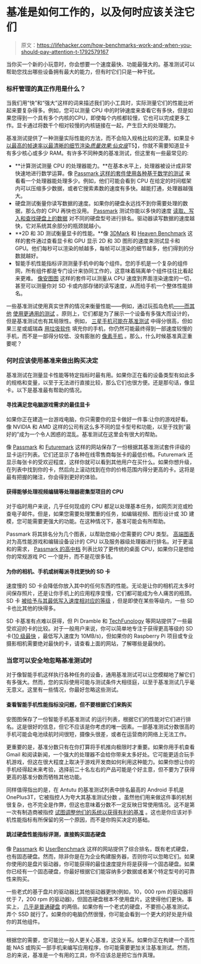 # 基准是如何工作的，以及何时应该关注它们

> 原文：<https://lifehacker.com/how-benchmarks-work-and-when-you-should-pay-attention-t-1792579167>

当你买一个新的小玩意时，你会想要一个速度最快、功能最强大的。基准测试可以帮助您找出哪些设备拥有最大的能力，但有时它们只是一种干扰。



### **标杆管理的真正作用是什么？**

当我们用“快”和“强大”这样的词来描述我们的小工具时，实际测量它们的性能比听起来要复杂得多。例如，您可以测量 CPU 中的时钟速度来查看它有多快，但是如果您得到一个具有多个内核的CPU，即使每个内核都较慢，它也可以完成更多工作。显卡通过将数千个相对较慢的内核链接在一起，产生巨大的处理能力。

基准测试提供了一种测量实际性能的方法，而不会陷入规格比较的泥潭。如果显卡 [以最高的帧速率以最清晰的细节渲染*质量效果:仙女座*](http://io9.gizmodo.com/new-mass-effect-andromeda-trailer-gives-best-look-yet-1791657820#_ga=1.37560864.1646006925.1460757386)T5】，你就不需要知道显卡有多少核心或多少 RAM。有许多不同种类的基准测试，但这里有一些最常见的:

*   **计算测试测量 CPU 的处理器能力。**在基本水平上，处理器被设计成非常快速地进行数学运算。像 [Passmark 这样的套件使用各种基于数学的测试](https://www.cpubenchmark.net/cpu_test_info.html) 来看看一个处理器能处理多少。例如，他们可能会看到 CPU 在给定的时间框架内可以压缩多少数据，或者它搜索素数的速度有多快。越能打通，处理器越强大。
*   硬盘测试衡量你读写数据的速度。如果你的硬盘永远找不到你需要处理的数据，那么你的 CPU 再快也没用。 [Passmark](http://www.harddrivebenchmark.net/high_end_drives.html) 测试你能以多快的速度 [读取、写入和查找硬盘上的数据](http://www.harddrivebenchmark.net/high_end_drives.html) 对不同的硬盘型号进行排名。驱动器读写数据的速度越快，它对系统其余部分的瓶颈就越小。
*   **2D 和 3D 测试衡量显卡的性能。**像 [3DMark](http://www.futuremark.com/benchmarks/3dmark/all?_ga=1.117719049.1286924208.1487623406) 和 [Heaven Benchmark](https://unigine.com/products/heaven/) 这样的套件通过查看显卡和 GPU 显示 2D 和 3D 图形的速度来测试显卡和 GPU。他们每秒可以渲染的帧越多，每帧可以渲染的细节越多，他们得到的分数就越好。
*   智能手机性能指标评测测量手机中的每个组件。您的手机是一个复杂的组件网，所有组件都是专门设计来协同工作的，这意味着隔离单个组件往往比看起来更难。 [像安图图](http://www.antutu.com/en/ranking/rank1.htm) 这样的套件可以测量从 CPU 速度到界面渲染速度的一切，甚至可以测量你对 SD 卡或内部存储的读写速度，从而给手机一个整体性能排名。

一些基准测试使用真实世界的情况来衡量性能——例如，通过玩孤岛危机[——而其他](http://www.anandtech.com/show/10325/the-nvidia-geforce-gtx-1080-and-1070-founders-edition-review/23) [使用更通用的测试](https://www.passmark.com/products/pt.htm) 。原则上，它们都是为了展示一个设备有多强大而设计的，但是基准测试也有其局限性。例如， [三星手机可能在基准测试](http://www.androidbenchmark.net/passmark_chart.html) 中得分很高，但如果三星或威瑞森 [用垃圾软件](http://lifehacker.com/crapware-is-a-horrible-problem-and-its-all-our-fault-1705794628#_ga=1.37349472.1347662518.1465819317) 填充你的手机，你仍然可能最终得到一部速度较慢的手机，而不是一部得分较低、没有膨胀的 [像素手机](http://lifehacker.com/10-useful-hidden-features-on-google-s-pixel-phone-1789809296) 。那么，什么时候基准真正重要呢？

### **何时应该使用基准来做出购买决定**

基准测试在测量显卡性能等特定指标时最有用。如果你正在看的设备类型有如此多的规格和变量，以至于无法进行直接比较，那么它们也很方便。还是那句话，像显卡。以下是基准最有帮助的情况。

#### **寻找满足您电脑游戏需求的最佳显卡**

如果你正在建造一台游戏电脑，你只需要你的显卡做好一件事:让你的游戏好看。像 NVIDIA 和 AMD 这样的公司有这么多不同的显卡型号和功能，以至于找到“最好的”成为一个令人困惑的混乱。基准测试在这里会有很大的帮助。

像 [Passmark](http://www.videocardbenchmark.net/high_end_gpus.html) 和 [Futuremark](http://www.futuremark.com/hardware/gpu) 这样的网站保存了一份根据其基准测试套件评级的显卡运行列表。它们还显示了各种在线零售商每张卡的最低价格。Futuremark 还显示每张卡的受欢迎程度，这样你就可以看到其他用户在买什么。如果你想升级，在列表中找到你的卡，然后向上滚动找到在你的价格范围内得分更高的卡。这将是最有把握的赌注，你会得到更好的体验。

#### **获得能够处理视频编辑等处理器密集型项目的 CPU**

对于临时用户来说，几乎任何现成的 CPU 都足以处理基本任务，如网页浏览或检查电子邮件。但是，如果您需要处理繁重的任务，如编辑视频、图形设计或 3D 建模，您可能需要更强大的功能。在这种情况下，基准可能会有所帮助。

Passmark 将其排名分为几个图表，以帮助您缩小您需要的 CPU 类型。 [高端图表](https://www.cpubenchmark.net/high_end_cpus.html) 对为高性能游戏和编辑设备设计的 CPU 以及服务器级处理器进行排名。对于更温和的需求， [Passmark 的高中档](https://www.cpubenchmark.net/mid_range_cpus.html) 列表比较了更传统的桌面 CPU，如果你只是想给你的常规游戏 PC 一个提升，而不是花很多钱。

#### **为你的相机、手机或树莓派寻找更快的 SD 卡**

速度慢的 SD 卡会降低你放入其中的任何东西的性能。无论是让你的相机花太多时间保存照片，还是让你手机上的应用程序变慢，它们都可能成为令人痛苦的瓶颈。SD 卡 [被给予与其最低写入速度相对应的等级](https://lifehacker.com/how-do-i-choose-the-best-sd-card-for-my-camera-5841697) ，但是即使在某些等级内，一些 SD 卡也比其他的快得多。

SD 卡基准有点难以获得，但 Pi Dramble 和 [TechFunology](http://www.techfunology.com/electronics/digital-cameras/memory-cards/sd-cards/the-best-hcsd-cards-of-2014-our-top-10/) 等网站提供了一些最受欢迎的卡的比较。对于一般用户来说，你可以简单地专注于获得更高等级的 SD 卡([10 级最快](https://www.sdcard.org/developers/overview/speed_class/) ，最低写入速度为 10MB/s)，但如果你的 Raspberry Pi 项目或专业摄影相机需要绝对最快的卡，请查看上面的网站，了解哪些是最快的。



### **当您可以安全地忽略基准测试时**

对于像智能手机这样执行各种任务的设备，通用基准测试可以让您模糊地了解它们有多强大。然而，您的实际使用可能与测试条件大相径庭，以至于基准测试几乎毫无意义。这里有一些情况，你最好忽略这些测试。

#### **查看智能手机性能指标没问题，但不要根据它们来购买**

安图图保存了一份智能手机基准测试 的运行列表，根据它们的性能对它们进行排名。这是很好的信息，但它不应该是你考虑的唯一因素。一部基准测试分数很高的手机可能会电池续航时间很短，摄像头很差，或者在运营商的网络上无法工作。

更重要的是，基准分数只有在你打算将手机推向极限时才重要。如果你用手机查看 Gmail 和阅读新闻，一个强大的处理器不会给你带来太多好处。它可能更适合玩手机游戏，但这在很大程度上取决于游戏开发商如何利用这种能力。如果你想让你的手机经得起未来考验，选择前二十名左右的产品可能是个好主意，但不要为了获得更高的基准分数而牺牲其他功能。

同样值得指出的是，在 Antutu 的基准测试列表中排名最高的 Android 手机是 OnePlus3T，它被指控人为夸大其基准测试分数 。虽然他们用来做这件事的机制很复杂，也不完全是作弊，但这也意味着分数不一定反映日常使用情况。这不是第一次有制造商被指控 [试图调整他们的系统以获得有利的基准](http://www.androidpolice.com/2014/03/04/testing-shows-samsung-has-disabled-its-benchmark-boosting-tomfoolery-in-android-4-4-updates-to-s4-and-note-3/) 。这也是你应该对手机性能指标有所保留的另一个原因，而不是你购买决定的基础。

#### **跳过硬盘性能指标评测，直接购买固态硬盘**

像 [Passmark](http://www.harddrivebenchmark.net/) 和 [UserBenchmark](http://hdd.userbenchmark.com/) 这样的网站提供了综合排名，既有老式硬盘，也有固态硬盘。然而，除非你是在为企业构建服务器，否则你可以忽略它们。如果你使用的是盘片驱动器，你可能获得的最佳速度提升将是获得一个固态硬盘。如果你已经有一个固态硬盘，你最好根据它们能容纳多少数据或者某个特定型号的可靠性来购买。

一些老式的基于盘片的驱动器比其他驱动器更快(例如，10，000 rpm 的驱动器将优于 7，200 rpm 的驱动器)，但固态硬盘根本不使用盘片。这使得他们更快。事实上， [几乎是普通硬盘](http://www.pcworld.com/article/2048120/benchmarks-dont-lie-ssd-upgrades-deliver-huge-performance-gains.html) 的两倍。如果你有一个老式的硬盘，不要担心基准测试。弄个 SSD 就行了。如果你的电脑仍然很慢，你可能会看到一个更大的好处是升级你的其他组件。

* * *

根据您的需要，您可能比一般人更关心基准，这没关系。如果你正在构建一个高性能 NAS 或购买一部手机来编写应用程序，你可能需要更加关注基准测试。然而，总的来说，基准是一个有用的工具，你不应该总是把它当作真理。